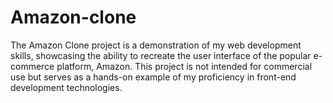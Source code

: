 # Amazon-clone
The Amazon Clone project is a demonstration of my web development skills, showcasing the ability to recreate the user interface of the popular e-commerce platform, Amazon. This project is not intended for commercial use but serves as a hands-on example of my proficiency in front-end development technologies.
